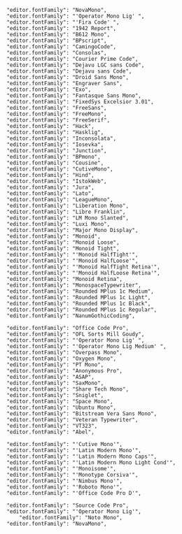 
		"editor.fontFamily": "NovaMono",
		"editor.fontFamily": "'Operator Mono Lig' ",
		"editor.fontFamily": "'Fira Code' ",
		"editor.fontFamily": "1942 Report",
		"editor.fontFamily": "B612 Mono",
		"editor.fontFamily": "BPscript",
		"editor.fontFamily": "CamingoCode",
		"editor.fontFamily": "Consolas",
		"editor.fontFamily": "Courier Prime Code",
		"editor.fontFamily": "Dejavu LGC sans Code",
		"editor.fontFamily": "Dejavu sans Code",
		"editor.fontFamily": "Droid Sans Mono",
		"editor.fontFamily": "Engraver Sans",
		"editor.fontFamily": "Exo",
		"editor.fontFamily": "Fantasque Sans Mono",
		"editor.fontFamily": "FixedSys Excelsior 3.01",
		"editor.fontFamily": "FreeSans",
		"editor.fontFamily": "FreeMono",
		"editor.fontFamily": "FreeSerif",
		"editor.fontFamily": "Hack",
		"editor.fontFamily": "Hasklig",
		"editor.fontFamily": "Inconsolata",
		"editor.fontFamily": "Iosevka",
		"editor.fontFamily": "Junction",
		"editor.fontFamily": "BPmono",
		"editor.fontFamily": "Cousine",
		"editor.fontFamily": "CutiveMono",
		"editor.fontFamily": "Hind",
		"editor.fontFamily": "IstokWeb",
		"editor.fontFamily": "Jura",
		"editor.fontFamily": "Lato",
		"editor.fontFamily": "LeagueMono",
		"editor.fontFamily": "Liberation Mono",
		"editor.fontFamily": "Libre Franklin",
		"editor.fontFamily": "LM Mono Slanted",
		"editor.fontFamily": "Luxi Mono",
		"editor.fontFamily": "Major Mono Display",
		"editor.fontFamily": "Monoid",
		"editor.fontFamily": "Monoid Loose",
		"editor.fontFamily": "Monoid Tight",
		"editor.fontFamily": "'Monoid HalfTight'",
		"editor.fontFamily": "'Monoid HalfLoose'",
		"editor.fontFamily": "'Monoid HalfTight Retina'",
		"editor.fontFamily": "'Monoid HalfLoose Retina'",
		"editor.fontFamily": "Monoid Retina",
		"editor.fontFamily": "MonospaceTypewriter",
		"editor.fontFamily": "Rounded MPlus 1c Medium",
		"editor.fontFamily": "Rounded MPlus 1c Light",
		"editor.fontFamily": "Rounded MPlus 1c Black",
		"editor.fontFamily": "Rounded MPlus 1c Regular",
		"editor.fontFamily": "NanumGothicCoding",

		"editor.fontFamily": "Office Code Pro",
		"editor.fontFamily": "OFL Sorts Mill Goudy",
		"editor.fontFamily": "'Operator Mono Lig' ",
		"editor.fontFamily": "'Operator Mono Lig Medium' ",
		"editor.fontFamily": "Overpass Mono",
		"editor.fontFamily": "Oxygen Mono",
		"editor.fontFamily": "PT Mono",
		"editor.fontFamily": "Anonymous Pro",
		"editor.fontFamily": "ASAP",
		"editor.fontFamily": "SaxMono",
		"editor.fontFamily": "Share Tech Mono",
		"editor.fontFamily": "Sniglet",
		"editor.fontFamily": "Space Mono",
		"editor.fontFamily": "Ubuntu Mono",
		"editor.fontFamily": "Bitstream Vera Sans Mono",
		"editor.fontFamily": "Veteran Typewriter",
		"editor.fontFamily": "VT323",
		"editor.fontFamily": "Abel",
	
		"editor.fontFamily": "'Cutive Mono'",
		"editor.fontFamily": "'Latin Modern Mono'",
		"editor.fontFamily": "'Latin Modern Mono Caps'",
		"editor.fontFamily": "'Latin Modern Mono Light Cond'",
		"editor.fontFamily": "'Monoisome'",
		"editor.fontFamily": "'Monotype Corsiva'",
		"editor.fontFamily": "'Nimbus Mono'",
		"editor.fontFamily": "'Roboto Mono'",
		"editor.fontFamily": "'Office Code Pro D'",

      	"editor.fontFamily": "Source Code Pro",
		"editor.fontFamily": "'Operator Mono Lig'",
      		"editor.fontFamily": "Noto Mono",
		"editor.fontFamily": "NovaMono",